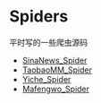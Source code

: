 # Spiders


平时写的一些爬虫源码

- [SinaNews_Spider](https://github.com/Bgods/Spiders/tree/master/Sina_News)
- [TaobaoMM_Spider](https://github.com/Bgods/TaobaoMM)
- [Yiche_Spider](https://github.com/Bgods/yiche_spider)
- [Mafengwo_Spider](https://github.com/Bgods/Spiders/tree/master/Mafengwo_Spider)
